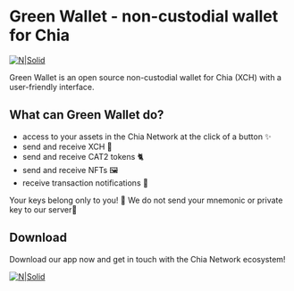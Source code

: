 # Green Wallet - non-custodial wallet for Chia

[![N|Solid](https://green-app.io/wp-content/uploads/2022/01/cropped-logo_green_app_development2.png)](https://green-app.io/)

Green Wallet is an open source non-custodial wallet for Chia (XCH) with a user-friendly interface.
## What can Green Wallet do?
- access to your assets in the Chia Network at the click of a button ✨ 
- send and receive XCH 🚀
- send and receive CAT2 tokens 🐈
- send and receive NFTs 🖼
- receive transaction notifications 💬

Your keys belong only to you! 🔐
We do not send your mnemonic or private key to our server🛑

## Download
Download our app now and get in touch with the Chia Network ecosystem!

[![N|Solid](https://green-app.io/wp-content/uploads/2021/09/google_play_badge_1.png)](https://play.google.com/store/apps/details?id=com.green.wallet)
